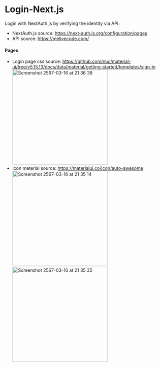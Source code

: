 # Login-Next.js

Login with NextAuth.js by verifying the identity via API.
- NextAuth.js source: https://next-auth.js.org/configuration/pages
- API source: https://melivecode.com/


#### Pages
- Login page css source: https://github.com/mui/material-ui/tree/v5.15.13/docs/data/material/getting-started/templates/sign-in
<img width="300" alt="Screenshot 2567-03-16 at 21 36 38" src="https://github.com/supithcha/Login-Next.js/assets/106173639/1e5a4265-30d4-422b-87c4-1dd1fec3fe74"> <br>
- Icon meterial source: https://materialui.co/icon/auto-awesome  <br>
<img width="300" alt="Screenshot 2567-03-16 at 21 35 14" src="https://github.com/supithcha/Login-Next.js/assets/106173639/bd53efc4-b598-4ac1-82a8-5e1fe812d477"> <br>
<img width="300" alt="Screenshot 2567-03-16 at 21 35 35" src="https://github.com/supithcha/Login-Next.js/assets/106173639/e1f67f68-c0b2-4939-b31e-d1680513414c"> <br>
